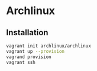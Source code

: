 # Archlinux

## Installation

```bash
vagrant init archlinux/archlinux
vagrant up --provision
vagrand provision
vagrant ssh
```
